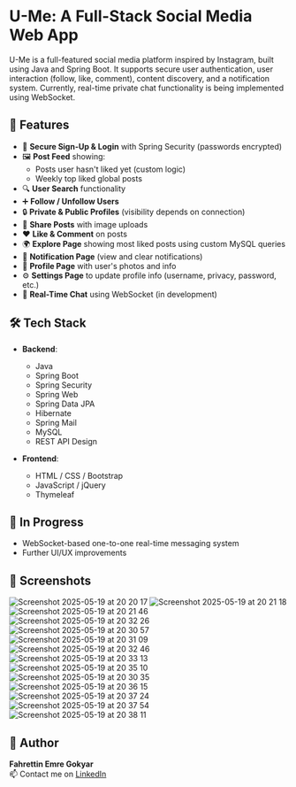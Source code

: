 # U-Me: A Full-Stack Social Media Web App

U-Me is a full-featured social media platform inspired by Instagram, built using Java and Spring Boot. It supports secure user authentication, user interaction (follow, like, comment), content discovery, and a notification system. Currently, real-time private chat functionality is being implemented using WebSocket.

## 🚀 Features

- 🔐 **Secure Sign-Up & Login** with Spring Security (passwords encrypted)
- 🖼️ **Post Feed** showing:
  - Posts user hasn't liked yet (custom logic)
  - Weekly top liked global posts
- 🔍 **User Search** functionality
- ➕ **Follow / Unfollow Users**
- 🔒 **Private & Public Profiles** (visibility depends on connection)
- 📸 **Share Posts** with image uploads
- ❤️ **Like & Comment** on posts
- 🌍 **Explore Page** showing most liked posts using custom MySQL queries
- 🔔 **Notification Page** (view and clear notifications)
- 👤 **Profile Page** with user's photos and info
- ⚙️ **Settings Page** to update profile info (username, privacy, password, etc.)
- 💬 **Real-Time Chat** using WebSocket (in development)

## 🛠️ Tech Stack

- **Backend**:
  - Java
  - Spring Boot
  - Spring Security
  - Spring Web
  - Spring Data JPA
  - Hibernate
  - Spring Mail
  - MySQL
  - REST API Design

- **Frontend**:
  - HTML / CSS / Bootstrap
  - JavaScript / jQuery
  - Thymeleaf

## 🔧 In Progress

- WebSocket-based one-to-one real-time messaging system
- Further UI/UX improvements

## 📸 Screenshots
![Screenshot 2025-05-19 at 20 20 17](https://github.com/user-attachments/assets/a1d343c5-5337-4940-b566-7a1e96266853)
![Screenshot 2025-05-19 at 20 21 18](https://github.com/user-attachments/assets/ff728f70-8bc5-4e1b-af44-284ccbd712db)
![Screenshot 2025-05-19 at 20 21 46](https://github.com/user-attachments/assets/5c1b2f1b-0a91-4299-ba4b-d2b87c1d5ab3)
![Screenshot 2025-05-19 at 20 32 26](https://github.com/user-attachments/assets/b8a3bc20-8892-4550-afc0-f4cbb5809ca2)
![Screenshot 2025-05-19 at 20 30 57](https://github.com/user-attachments/assets/58813c0b-310a-461e-a029-c7ddc116cb7a)
![Screenshot 2025-05-19 at 20 31 09](https://github.com/user-attachments/assets/b079e45e-bbec-482f-aadc-be9f140269ac)
![Screenshot 2025-05-19 at 20 32 46](https://github.com/user-attachments/assets/3cc50579-883e-4db8-bd47-1516e15bd30a)
![Screenshot 2025-05-19 at 20 33 13](https://github.com/user-attachments/assets/c9faca38-46e1-47e9-9344-2c34a82fa8b2)
![Screenshot 2025-05-19 at 20 35 10](https://github.com/user-attachments/assets/36258379-9280-4d4b-813a-0b7d5348233d)
![Screenshot 2025-05-19 at 20 30 35](https://github.com/user-attachments/assets/902f5f52-9d90-43df-a432-923afb02c680)
![Screenshot 2025-05-19 at 20 36 15](https://github.com/user-attachments/assets/2d216282-5070-4c7a-a553-563023453cc9)
![Screenshot 2025-05-19 at 20 37 24](https://github.com/user-attachments/assets/efa6c315-4d93-4ba1-903b-4ce8965bb3e6)
![Screenshot 2025-05-19 at 20 37 54](https://github.com/user-attachments/assets/bd6eb5cb-c800-4193-ab39-4097835c2fef)
![Screenshot 2025-05-19 at 20 38 11](https://github.com/user-attachments/assets/46c69902-ebb0-4f14-8489-07a2ff25e89b)


## 🧠 Author

**Fahrettin Emre Gokyar**  
📫 Contact me on [LinkedIn]([https://www.linkedin.com/in/f-emre-gokyar/])  

